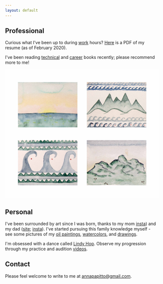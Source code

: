 ```yaml
---
layout: default
---
```


<h2>Professional</h2>

<p>
  Curious what I've been up to during <a href="https://www.linkedin.com/in/anna-papitto/">work</a> hours? <a href="/download/AnnaPapittoResume.pdf">Here</a> is a PDF of my resume (as of February 2020).
</p>

<p>
  I've been reading <a href="https://www.goodreads.com/review/list/107974217-anna-papitto?shelf=technical">technical</a> and <a href="https://www.goodreads.com/review/list/107974217-anna-papitto?shelf=career">career</a> books recently; please recommend more to me!
</p>

<img class="personal-photo" src="/images/Waves_and_Mountains.jpg">

<h2>Personal</h2>

<p>
  I've been surrounded by art since I was born, thanks to my mom <a href="https://www.instagram.com/amei.art.gallery/">insta</a>)
and my dad (<a href="https://www.brucepapitto.com/">site</a>; <a href="https://www.instagram.com/brucepapittosculptor/">insta</a>).
I've started pursuing this family knowledge myself - see some pictures of my <a href="/oil">oil paintings</a>, <a href="/watercolor">watercolors</a>,
and <a href="/drawing">drawings</a>.
</p>

<p>
I'm obsessed with a dance called <a href="https://en.wikipedia.org/wiki/Lindy_Hop">Lindy Hop</a>. Observe my progression through my practice and audition <a href="https://www.youtube.com/playlist?list=PLleMhVsxATAS5iZEDKibwG61kd76IkB3M">videos</a>.
</p>

<h2>Contact</h2>

<p>
  Please feel welcome to write to me at <a href="mailto:annapapitto@gmail.com">annapapitto@gmail.com</a>.
</p>

